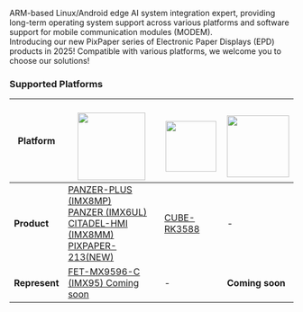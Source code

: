 ARM-based Linux/Android edge AI system integration expert, providing long-term operating system support across various platforms and software support for mobile communication modules (MODEM). <br>
Introducing our new PixPaper series of  Electronic Paper Displays (EPD) products in 2025!
Compatible with various platforms, we welcome you to choose our solutions!

### Supported Platforms

| **Platform** | <a href="https://www.nxp.com/" target="_blank"><br> <img src="https://github.com/TechNexion-Vision/.github/assets/28101204/67cc61c0-6bb7-44d5-889a-1ba5d4c0b9b5" width="" height="120" /></a> | <a href="https://www.rock-chips.com/a/en/index.html" target="_blank"><br> <img src="https://www.synnex-grp.com/component/img/brand_pic/rockchip/baner_logo.jpg" width="" height="90" /></a> | <a href="https://www.renesas.com/" target="_blank"><br> <img src="https://www.macnica.com/apac/galaxy/zh_tw/products-support/products/renesas.coreimg.jpeg/structure/_jcr_content/root/container/container/bannerimage/1653236359047.jpeg" width="" height="110" /></a> | 
| ---- | ---- | ---- | ---- |
| **Product** | [PANZER-PLUS (IMX8MP)](https://github.com/MayQueenTechCommunity/PANZER-PLUS)<br/>[PANZER (IMX6UL)](https://github.com/MayQueenTechCommunity/PANZER)<br/>[CITADEL-HMI (IMX8MM)](https://github.com/MayQueenTechCommunity/CITADEL-HMI) <br> [PIXPAPER-213(NEW)](https://github.com/MayQueenTechCommunity/PIXPAPER-213)  | [CUBE-RK3588](https://github.com/MayQueenTechCommunity/CUBE-RK3588) | - |
| **Represent** |  [FET-MX9596-C (IMX95) Coming soon](https://github.com/MayQueenTechCommunity/FET-MX9596-C)  | - | **Coming soon** |

